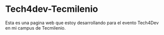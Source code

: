 # Tech4dev-Tecmilenio
Esta es una pagina web que estoy desarrollando para el evento Tech4Dev en mi campus de Tecmilenio.
